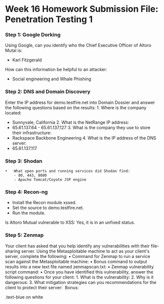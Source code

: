 # Week 16 Homework Submission File: Penetration Testing 1

### Step 1: Google Dorking
Using Google, can you identify who the Chief Executive Officer of Altoro Mutal is:
- Karl Fitzgerald


How can this information be helpful to an attacker:
- Social engineering and Whale Phishing

### Step 2: DNS and Domain Discovery
Enter the IP address for demo.testfire.net into Domain Dossier and answer the following questions based on the results:
	1.	Where is the company located:
- Sunnyvale, California
	2.	What is the NetRange IP address:
- 65.61.137.64 - 65.61.137.127
	3.	What is the company they use to store their infrastructure:
- Rackspace Backbone Engineering
	4.	What is the IP address of the DNS server:
- 65.61.137.117

### Step 3: Shodan
	•	What open ports and running services did Shodan find:
		- 80, 443, 8080
		- Apache Tomcat/Coyote JSP engine

### Step 4: Recon-ng
- Install the Recon module xssed.
- Set the source to demo.testfire.net.
- Run the module.

Is Altoro Mutual vulnerable to XSS: Yes, it is in an unfixed status.

### Step 5: Zenmap

Your client has asked that you help identify any vulnerabilities with their file-sharing server. Using the Metasploitable machine to act as your client's server, complete the following:
	•	Command for Zenmap to run a service scan against the Metasploitable machine:
	•	Bonus command to output results into a new text file named zenmapscan.txt:
	•	Zenmap vulnerability script command:
	•	Once you have identified this vulnerability, answer the following questions for your client:
	1.	What is the vulnerability:
	2.	Why is it dangerous:
	3.	What mitigation strategies can you recommendations for the client to protect their server: 
Bonus:

<div class="text-blue mb-2">
  .text-blue on white
</div>
